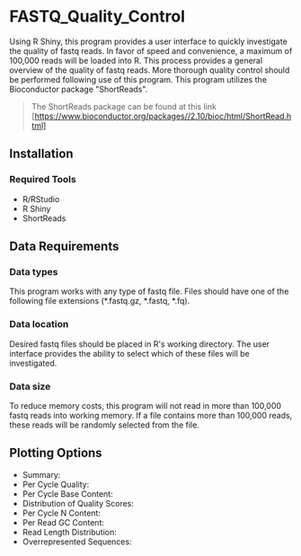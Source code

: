 # FASTQ_Quality_Control
Using R Shiny, this program provides a user interface to quickly investigate the quality of fastq reads. In favor of speed and convenience, a maximum of 100,000 reads will be loaded into R. This process provides a general overview of the quality of fastq reads. More thorough quality control should be performed following use of this program.
This program utilizes the Bioconductor package "ShortReads".
> The ShortReads package can be found at this link [https://www.bioconductor.org/packages//2.10/bioc/html/ShortRead.html]

Installation
------
### Required Tools
* R/RStudio
* R Shiny
* ShortReads

Data Requirements
------
### Data types
This program works with any type of fastq file. Files should have one of the following file extensions (*.fastq.gz, *.fastq, *.fq). 
### Data location
Desired fastq files should be placed in R's working directory. The user interface provides the ability to select which of these files will be investigated.
### Data size
To reduce memory costs, this program will not read in more than 100,000 fastq reads into working memory. 
If a file contains more than 100,000 reads, these reads will be randomly selected from the file.

Plotting Options
------
* Summary:
* Per Cycle Quality:
* Per Cycle Base Content: 
* Distribution of Quality Scores:
* Per Cycle N Content:
* Per Read GC Content:
* Read Length Distribution:
* Overrepresented Sequences:  
